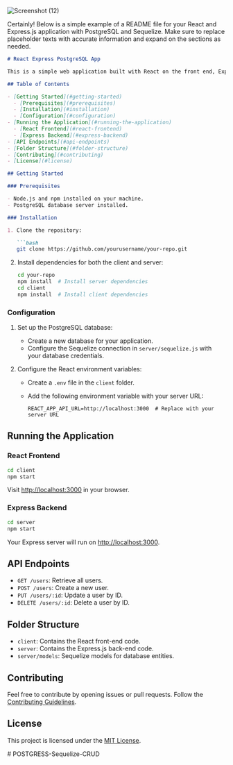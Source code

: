 ![Screenshot (12)](https://github.com/harshrai12/POSTGRESS-CRUD/assets/48512805/4b88cfff-3eb0-4050-82af-3f460b923f3f)

Certainly! Below is a simple example of a README file for your React and Express.js application with PostgreSQL and Sequelize. Make sure to replace placeholder texts with accurate information and expand on the sections as needed.

```markdown
# React Express PostgreSQL App

This is a simple web application built with React on the front end, Express.js on the back end, and PostgreSQL as the database using Sequelize as the ORM.

## Table of Contents

- [Getting Started](#getting-started)
  - [Prerequisites](#prerequisites)
  - [Installation](#installation)
  - [Configuration](#configuration)
- [Running the Application](#running-the-application)
  - [React Frontend](#react-frontend)
  - [Express Backend](#express-backend)
- [API Endpoints](#api-endpoints)
- [Folder Structure](#folder-structure)
- [Contributing](#contributing)
- [License](#license)

## Getting Started

### Prerequisites

- Node.js and npm installed on your machine.
- PostgreSQL database server installed.

### Installation

1. Clone the repository:

   ```bash
   git clone https://github.com/yourusername/your-repo.git
   ```

2. Install dependencies for both the client and server:

   ```bash
   cd your-repo
   npm install  # Install server dependencies
   cd client
   npm install  # Install client dependencies
   ```

### Configuration

1. Set up the PostgreSQL database:
   - Create a new database for your application.
   - Configure the Sequelize connection in `server/sequelize.js` with your database credentials.

2. Configure the React environment variables:
   - Create a `.env` file in the `client` folder.
   - Add the following environment variable with your server URL:

     ```env
     REACT_APP_API_URL=http://localhost:3000  # Replace with your server URL
     ```

## Running the Application

### React Frontend

```bash
cd client
npm start
```

Visit [http://localhost:3000](http://localhost:3000) in your browser.

### Express Backend

```bash
cd server
npm start
```

Your Express server will run on [http://localhost:3000](http://localhost:3000).

## API Endpoints

- `GET /users`: Retrieve all users.
- `POST /users`: Create a new user.
- `PUT /users/:id`: Update a user by ID.
- `DELETE /users/:id`: Delete a user by ID.

## Folder Structure

- `client`: Contains the React front-end code.
- `server`: Contains the Express.js back-end code.
- `server/models`: Sequelize models for database entities.

## Contributing

Feel free to contribute by opening issues or pull requests. Follow the [Contributing Guidelines](CONTRIBUTING.md).

## License

This project is licensed under the [MIT License](LICENSE).

#   P O S T G R E S S - S e q u e l i z e - C R U D  
 